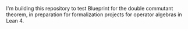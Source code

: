 I'm building this repository to test Blueprint for the double commutant theorem, in preparation for formalization projects for operator algebras in Lean 4.

